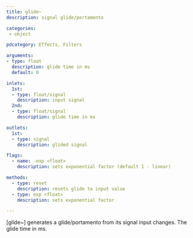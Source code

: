 ```yaml
---
title: glide~
description: signal glide/portamento

categories:
 - object

pdcategory: Effects, Filters

arguments:
- type: float
  description: glide time in ms
  default: 0

inlets:
  1st:
  - type: float/signal
    description: input signal
  2nd:
  - type: float/signal
    description: glide time in ms

outlets:
  1st:
  - type: signal
    description: glided signal

flags:
  - name: -exp <float>
    description: sets exponential factor (default 1 - linear)

methods:
  - type: reset
    description: resets glide to input value
  - type: exp <float>
    description: sets exponential factor

---
```


[glide~] generates a glide/portamento from its signal input changes. The glide time in ms.


